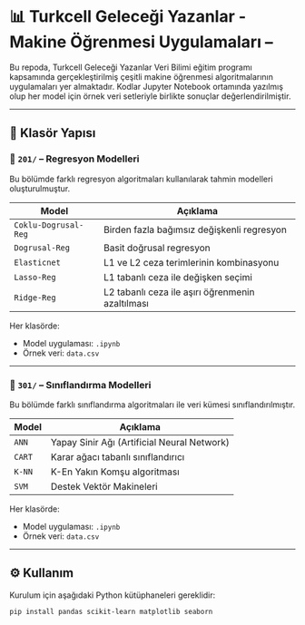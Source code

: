 # 📊 Turkcell Geleceği Yazanlar - Makine Öğrenmesi Uygulamaları – 

Bu repoda, Turkcell Geleceği Yazanlar Veri Bilimi eğitim programı kapsamında gerçekleştirilmiş çeşitli makine öğrenmesi algoritmalarının uygulamaları yer almaktadır. Kodlar Jupyter Notebook ortamında yazılmış olup her model için örnek veri setleriyle birlikte sonuçlar değerlendirilmiştir.

---

## 🧱 Klasör Yapısı

### 📁 `201/` – Regresyon Modelleri

Bu bölümde farklı regresyon algoritmaları kullanılarak tahmin modelleri oluşturulmuştur.

| Model                 | Açıklama                                      |
|----------------------|-----------------------------------------------|
| `Coklu-Dogrusal-Reg` | Birden fazla bağımsız değişkenli regresyon     |
| `Dogrusal-Reg`       | Basit doğrusal regresyon                       |
| `Elasticnet`         | L1 ve L2 ceza terimlerinin kombinasyonu       |
| `Lasso-Reg`          | L1 tabanlı ceza ile değişken seçimi           |
| `Ridge-Reg`          | L2 tabanlı ceza ile aşırı öğrenmenin azaltılması |

Her klasörde:
- Model uygulaması: `.ipynb`
- Örnek veri: `data.csv`

---

### 📁 `301/` – Sınıflandırma Modelleri

Bu bölümde farklı sınıflandırma algoritmaları ile veri kümesi sınıflandırılmıştır.

| Model | Açıklama                            |
|-------|-------------------------------------|
| `ANN` | Yapay Sinir Ağı (Artificial Neural Network) |
| `CART`| Karar ağacı tabanlı sınıflandırıcı |
| `K-NN`| K-En Yakın Komşu algoritması        |
| `SVM` | Destek Vektör Makineleri            |

Her klasörde:
- Model uygulaması: `.ipynb`
- Örnek veri: `data.csv`

---

## ⚙️ Kullanım

Kurulum için aşağıdaki Python kütüphaneleri gereklidir:

```bash
pip install pandas scikit-learn matplotlib seaborn

